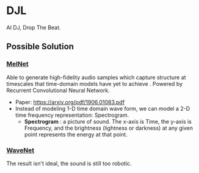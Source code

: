 # DJL
AI DJ, Drop The Beat.

## Possible Solution
### [MelNet](https://sjvasquez.github.io/blog/melnet/)
Able to generate high-fidelity audio samples which capture structure at timescales that time-domain models have yet to achieve . Powered by Recurrent Convolutional Neural Network.
- Paper: https://arxiv.org/pdf/1906.01083.pdf
- Instead of modeling 1-D time domain wave form, we can model a 2-D time frequency representation: Spectrogram.
  - **Spectrogram** : a picture of sound. The x-axis is Time, the y-axis is Frequency, and the brightness (lightness or darkness) at any given point represents the energy at that point.

### [WaveNet](https://deepmind.com/blog/article/wavenet-generative-model-raw-audio)
The result isn't ideal, the sound is still too robotic.
